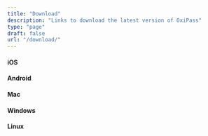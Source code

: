 ```yaml
---
title: "Download"
description: "Links to download the latest version of OxiPass"
type: "page"
draft: false
url: "/download/"
---
```


#### **iOS** 

#### **Android** 

#### **Mac** 

#### **Windows**

#### **Linux**
